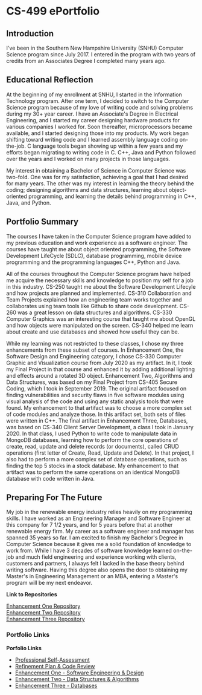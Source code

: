 # CS-499 ePortfolio

## Introduction

I've been in the Southern New Hampshire University (SNHU) Computer Science program since July 2017. I entered in the program with two years of credits from an Associates Degree I completed many years ago.

## Educational Reflection

At the beginning of my enrollment at SNHU, I started in the Information Technology program. After one term, I decided to switch to the Computer Science program because of my love of writing code and solving problems during my 30+ year career. I have an Associate's Degree in Electrical Engineering, and I started my career designing hardware products for various companies I worked for. Soon thereafter, microprocessors became available, and I started designing those into my products. My work began shifting toward writing code and I learned assembly language coding on-the-job. C language tools began showing up within a few years and my efforts began migrating to writing code in C. C++, Java and Python followed over the years and I worked on many projects in those languages.

My interest in obtaining a Bachelor of Science in Computer Science was two-fold. One was for my satisfaction, achieving a goal that I had desired for many years. The other was my interest in learning the theory behind the coding; designing algorithms and data structures, learning about object-oriented programming, and learning the details behind programming in C++, Java, and Python.

## Portfolio Summary

The courses I have taken in the Computer Science program have added to my previous education and work experience as a software engineer. The courses have taught me about object oriented programming, the Software Development LifeCycle (SDLC), database programming, mobile device programming and the programming languages C++, Python and Java.

All of the courses throughout the Computer Science program have helped me acquire the necessary skills and knowledge to position my self for a job in this industry. CS-250 taught me about the Software Development Lifecyle and how projects are planned and implemented. CS-310 Collaboration and Team Projects explained how an engineering team works together and collaborates using team tools like Github to share code development. CS-260 was a great lesson on data structures and algorithms. CS-330 Computer Graphics was an interesting course that taught me about OpenGL and how objects were manipulated on the screen. CS-340 helped me learn about create and use databases and showed how useful they can be.

While my learning was not restricted to these classes, I chose my three enhancements from these subset of courses. In Enhancement One, the Software Design and Engineering category, I chose CS-330 Computer Graphic and Visualization course from July 2020 as my artifact. In it, I took my Final Project in that course and enhanced it by adding additional lighting and effects around a rotated 3D object. Enhancement Two, Algorithms and Data Structures, was based on my Final Project from CS-405 Secure Coding, which I took in September 2019. The original artifact focused on finding vulnerabilities and security flaws in five software modules using visual analysis of the code and using any static analysis tools that were found. My enhancement to that artifact was to choose a more complex set of code modules and analyze those. In this artifact set, both sets of files were written in C++. The final artifact in Enhancement Three, Databases, was based on CS-340 Client Server Development, a class I took in January 2020. In that class, I used Python to write code to manipulate data in MongoDB databases, learning how to perform the core operations of create, read, update and delete records (or documents), called CRUD operations (first letter of Create, Read, Update and Delete). In that project, I also had to perform a more complex set of database operations, such as finding the top 5 stocks in a stock database. My enhancement to that artifact was to perform the same operations on an identical MongoDB database with code written in Java.

## Preparing For The Future

My job in the renewable energy industry relies heavily on my programming skills. I have worked as an Engineering Manager and Software Engineer at this company for 7 1/2 years, and for 5 years before that at another renewable energy firm. My career as a software engineer and manager has spanned 35 years so far. I am excited to finish my Bachelor's Degree in Computer Science because it gives me a solid foundation of knowledge to work from. While I have 3 decades of software knowledge learned on-the-job and much field engineering and experience working with clients, customers and partners, I always felt I lacked in the base theory behind writing software. Having this degree also opens the door to obtaining my Master's in Engineering Management or an MBA, entering a Master's program will be my next endeavor.

**Link to Repositories**<br>

[Enhancement One Repository](https://github.com/w-coleman-moore/EnhancementOne)<br>
[Enhancement Two Repository](https://github.com/w-coleman-moore/EnhancementTwo)<br>
[Enhancement Three Repository](https://github.com/w-coleman-moore/EnhancementThree)<br>

### Portfolio Links

**Porfolio Links**<br>
* [Professional Self-Assessment](index.md)<br>
* [Refinement Plan & Code Review](CodeReview.md)<br>
* [Enhancement One - Software Engineering & Design](EnhancementOne.md)<br>
* [Enhancement Two - Data Structures & Algorithms](EnhancementTwo.md)<br>
* [Enhancement Three - Databases](EnhancementThree.md)<br>
